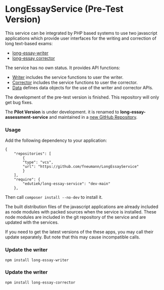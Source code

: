 # LongEssayService (Pre-Test Version)

This service can be integrated by PHP based systems to use two javascript applications which provide user interfaces 
for the writing and correction of long text-based exams:
* [long-essay-writer](https://github.com/fneumann/long-essay-writer) 
* [long-essay corrector](https://github.com/fneumann/long-essay-corrector)  

The service has no own status. It provides API functions:

* [Writer](./src/Writer/README.md) includes the service functions to user the writer.
* [Corrector](./src/Corrector/README.md) includes the service functions to user the corrector.
* [Data](./src/Data/README.md) defines data objects for the use of the writer and corrector APIs.

The  development of the pre-test version is finished. This repository will only get bug fixes. 

The **Pilot Version** is under development. it is renamed to **long-essay-assessment-service** and maintained in a [new GitHub Repository](https://github.com/EDUTIEK/long-essay-assessment-service).

### Usage

Add the following dependency to your application:

````
{
    "repositories": [
        {
        "type": "vcs",
        "url": "https://github.com/fneumann/LongEssayService"
        }
    ],
    "require": {
        "edutiek/long-essay-service": "dev-main"
    },

````
Then call ``composer install --no-dev`` to install it.

The built distribution files of the javascript applications are already included as node modules with packed sources 
when the service is installed. These node modules are included in the git repository of the service and are updated
with the services.

If you need to get the latest versions of the these apps, you may call their update separately. But note that this
may cause incompatible calls.


### Update the writer
```
npm install long-essay-writer
```

### Update the writer
```
npm install long-essay-corrector
```
